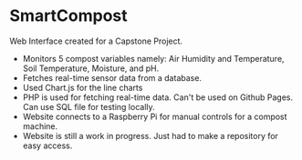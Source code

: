 # SmartCompost
Web Interface created for a Capstone Project.
- Monitors 5 compost variables namely: Air Humidity and Temperature, Soil Temperature, Moisture, and pH.
- Fetches real-time sensor data from a database.
- Used Chart.js for the line charts
- PHP is used for fetching real-time data. Can't be used on Github Pages. Can use SQL file for testing locally.
- Website connects to a Raspberry Pi for manual controls for a compost machine.
- Website is still a work in progress. Just had to make a repository for easy access.
